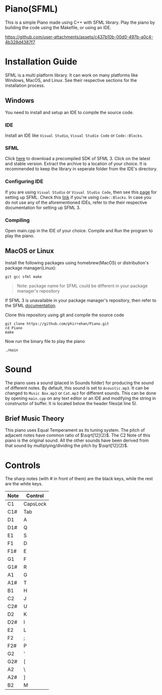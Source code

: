 # Piano(SFML)

This is a simple Piano made using C++ with SFML library. Play the piano by building the code using the Makefile, or using an IDE.

https://github.com/user-attachments/assets/c437b10b-00d0-497b-a0c4-4b328d4387f7

# Installation Guide

SFML is a multi platform library. It can work on many platforms like Windows, MacOS, and Linux. See their respective sections for the installation process.

## Windows

You need to install and setup an IDE to compile the source code.

### IDE

Install an IDE like `Visual Studio`, `Visual Studio Code` or `Code::Blocks`.

### SFML

Click [here](https://www.sfml-dev.org/download/) to download a precompiled SDK of SFML 3. Click on the latest and stable version. Extract the archive to a location of your choice. It is recommended to keep the library in seperate folder from the IDE's directory.

### Configuring IDE

If you are using `Visual Studio` or `Visual Studio Code`, then see this [page](https://www.sfml-dev.org/tutorials/3.0/getting-started/visual-studio/#installing-sfml) for setting up SFML. Check this [link](https://www.sfml-dev.org/tutorials/3.0/getting-started/code-blocks/) if you're using `Code::Blocks`. In case you do not use any of the aforementioned IDEs, refer to the their respective documentation for setting up SFML 3.

### Compiling

Open main.cpp in the IDE of your choice. Compile and Run the program to play the piano.

## MacOS or Linux

Install the following packages using homebrew(MacOS) or distribution's package manager(Linux):

`git gcc sfml make`

> Note: package name for SFML could be different in your package manager's repository

If SFML 3 is unavailable in your package manager's repository, then refer to the SFML [documentation](https://www.sfml-dev.org/tutorials/3.0/getting-started/linux/#introduction).

Clone this repository using git and compile the source code

```
git clone https://github.com/phirrehan/Piano.git
cd Piano
make
```

Now run the binary file to play the piano

```
./main
```

# Sound

The piano uses a sound (placed in Sounds folder) for producing the sound of different notes. By default, this sound is set to `Acoustic.mp3`. It can be changed to `Music Box.mp3` or `Cat.mp3` for different sounds. This can be done by opening `main.cpp` on any text editor or an IDE and modifying the string in constructor of buffer. It is located below the header files(at line 5).

## Brief Music Theory

This piano uses Equal Temperament as its tuning system. The pitch of adjacent notes have common ratio of $\sqrt[12]{2}$. The C2 Note of this piano is the original sound. All the other sounds have been derived from that sound by multiplying/dividing the pitch by $\sqrt[12]{2}$.

# Controls

The sharp notes (with # in front of them) are the black keys, while the rest are the white keys.

| Note | Control  |
| ---- | -------- |
| C1   | CapsLock |
| C1#  | Tab      |
| D1   | A        |
| D1#  | Q        |
| E1   | S        |
| F1   | D        |
| F1#  | E        |
| G1   | F        |
| G1#  | R        |
| A1   | G        |
| A1#  | T        |
| B1   | H        |
| C2   | J        |
| C2#  | U        |
| D2   | K        |
| D2#  | I        |
| E2   | L        |
| F2   | ;        |
| F2#  | P        |
| G2   | '        |
| G2#  | [        |
| A2   | \        |
| A2#  | ]        |
| B2   | M        |
